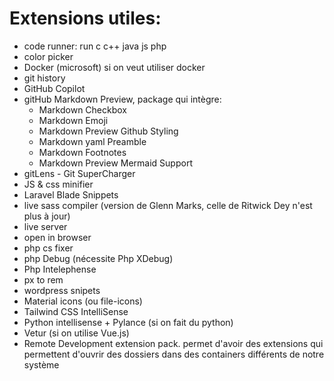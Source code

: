 # Extensions utiles:
- code runner: run c c++ java js php
- color picker
- Docker (microsoft) si on veut utiliser docker
- git history
- GitHub Copilot
- gitHub Markdown Preview, package qui intègre:
    - Markdown Checkbox
    - Markdown Emoji
    - Markdown Preview Github Styling
    - Markdown yaml Preamble
    - Markdown Footnotes
    - Markdown Preview Mermaid Support
- gitLens - Git SuperCharger
- JS & css minifier
- Laravel Blade Snippets
- live sass compiler (version de Glenn Marks, celle de Ritwick Dey n'est plus à jour)
- live server
- open in browser
- php cs fixer
- php Debug (nécessite Php XDebug)
- Php Intelephense
- px to rem
- wordpress snipets
- Material icons (ou file-icons)
- Tailwind CSS IntelliSense
- Python intellisense + Pylance (si on fait du python)
- Vetur (si on utilise Vue.js)
- Remote Development extension pack. permet d'avoir des extensions qui permettent d'ouvrir des dossiers dans des containers différents de notre système
